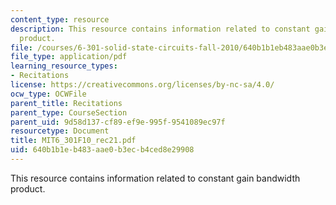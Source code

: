 ```yaml
---
content_type: resource
description: This resource contains information related to constant gain bandwidth
  product.
file: /courses/6-301-solid-state-circuits-fall-2010/640b1b1eb483aae0b3ecb4ced8e29908_MIT6_301F10_rec21.pdf
file_type: application/pdf
learning_resource_types:
- Recitations
license: https://creativecommons.org/licenses/by-nc-sa/4.0/
ocw_type: OCWFile
parent_title: Recitations
parent_type: CourseSection
parent_uid: 9d58d137-cf89-ef9e-995f-9541089ec97f
resourcetype: Document
title: MIT6_301F10_rec21.pdf
uid: 640b1b1e-b483-aae0-b3ec-b4ced8e29908
---
```

This resource contains information related to constant gain bandwidth product.